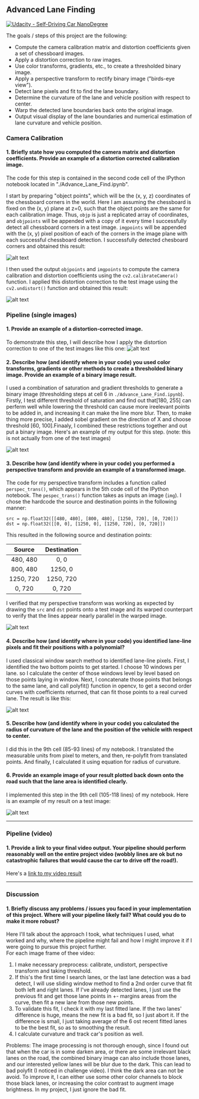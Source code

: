 ## Advanced Lane Finding
[![Udacity - Self-Driving Car NanoDegree](https://s3.amazonaws.com/udacity-sdc/github/shield-carnd.svg)](http://www.udacity.com/drive)


The goals / steps of this project are the following:

* Compute the camera calibration matrix and distortion coefficients given a set of chessboard images.
* Apply a distortion correction to raw images.
* Use color transforms, gradients, etc., to create a thresholded binary image.
* Apply a perspective transform to rectify binary image ("birds-eye view").
* Detect lane pixels and fit to find the lane boundary.
* Determine the curvature of the lane and vehicle position with respect to center.
* Warp the detected lane boundaries back onto the original image.
* Output visual display of the lane boundaries and numerical estimation of lane curvature and vehicle position.

[//]: # (Image References)

[image1]: ./ref_img/calibrate.png "Calibrate"
[image2]: ./ref_img/undistort.png "Road Transformed"
[image3]: ./ref_img/combined_binary.png "Binary Example"
[image4]: ./ref_img/transform.png "Warp Example"
[image5]: ./ref_img/fit_polynomial.png "Fit Visual"
[image6]: ./ref_img/fit_polynomial.png "Output"
[video1]: ./result.mp4 "Video"

### Camera Calibration

#### 1. Briefly state how you computed the camera matrix and distortion coefficients. Provide an example of a distortion corrected calibration image.

The code for this step is contained in the second code cell of the IPython notebook located in "./Advance_Lane_Find.ipynb".  

I start by preparing "object points", which will be the (x, y, z) coordinates of the chessboard corners in the world. Here I am assuming the chessboard is fixed on the (x, y) plane at z=0, such that the object points are the same for each calibration image.  Thus, `objp` is just a replicated array of coordinates, and `objpoints` will be appended with a copy of it every time I successfully detect all chessboard corners in a test image.  `imgpoints` will be appended with the (x, y) pixel position of each of the corners in the image plane with each successful chessboard detection. I successfully detected chesboard corners and obtained this result:

![alt text][image1]

I then used the output `objpoints` and `imgpoints` to compute the camera calibration and distortion coefficients using the `cv2.calibrateCamera()` function.  I applied this distortion correction to the test image using the `cv2.undistort()` function and obtained this result: 

![alt text][image2]

### Pipeline (single images)

#### 1. Provide an example of a distortion-corrected image.

To demonstrate this step, I will describe how I apply the distortion correction to one of the test images like this one:
![alt text][image2]

#### 2. Describe how (and identify where in your code) you used color transforms, gradients or other methods to create a thresholded binary image.  Provide an example of a binary image result.

I used a combination of saturation and gradient thresholds to generate a binary image (thresholding steps at cell 6 in `./Advance_Lane_Find.ipynb`).  Firstly, I test different threshold of saturation and find out that[180, 255] can perferm well while lowering the threshold can cause more ireelevant points to be added in, and increasing it can make the line more blur. Then, to make thing more precise, I added sobel gradient on the direction of X and choose threshold [60, 100].Finaaly, I combined these restrictions together and out put a binary image. Here's an example of my output for this step.  (note: this is not actually from one of the test images)

![alt text][image3]

#### 3. Describe how (and identify where in your code) you performed a perspective transform and provide an example of a transformed image.

The code for my perspective transform includes a function called `perspec_trans()`, which appears in the 5th code cell of the IPython notebook.  The `pespec_trans()` function takes as inputs an image (`img`).  I chose the hardcode the source and destination points in the following manner:

```
src = np.float32([[480, 480], [800, 480], [1250, 720], [0, 720]])
dst = np.float32([[0, 0], [1250, 0], [1250, 720], [0, 720]])
```

This resulted in the following source and destination points:

| Source        | Destination   | 
|:-------------:|:-------------:| 
| 480, 480      | 0, 0        | 
| 800, 480      | 1250, 0      |
| 1250, 720     | 1250, 720      |
| 0, 720      | 0, 720        |

I verified that my perspective transform was working as expected by drawing the `src` and `dst` points onto a test image and its warped counterpart to verify that the lines appear nearly parallel in the warped image.

![alt text][image4]

#### 4. Describe how (and identify where in your code) you identified lane-line pixels and fit their positions with a polynomial?
I used classical window search method to identified lane-line pixels. First, I identified the two bottom points to get started. I choose 10 windows per lane. so I calculate the center of those windows level by level based on those points laying in window. Next, I concatenate those points that belongs to the same lane, and call polyfit() function in opencv, to get a second order curves with coefficients returned, that can fit those points to a real curved lane.
The result is like this:

![alt text][image5]

#### 5. Describe how (and identify where in your code) you calculated the radius of curvature of the lane and the position of the vehicle with respect to center.

I did this in the 9th cell (85-93 lines) of my notebook. I translated the measurable units from pixel to meters, and then, re-polyfit from translated points. And finally, I calculated it using equation for radius of curvature.

#### 6. Provide an example image of your result plotted back down onto the road such that the lane area is identified clearly.

I implemented this step in the 9th cell (105-118 lines) of my notebook.  Here is an example of my result on a test image:

![alt text][image6]

---

### Pipeline (video)

#### 1. Provide a link to your final video output.  Your pipeline should perform reasonably well on the entire project video (wobbly lines are ok but no catastrophic failures that would cause the car to drive off the road!).

Here's a [link to my video result](./result.mp4)

---

### Discussion

#### 1. Briefly discuss any problems / issues you faced in your implementation of this project.  Where will your pipeline likely fail?  What could you do to make it more robust?

Here I'll talk about the approach I took, what techniques I used, what worked and why, where the pipeline might fail and how I might improve it if I were going to pursue this project further.  
For each image frame of thee video:
1. I make necessary preprocess: calibrate, undistort, perspective transform and taking threshold.
2. If this's the first time I search lanes, or the last lane detection was a bad detect, I will use sliding window method to find a 2nd order curve that fit both left and right lanes. If I've already detected lanes, I just use the previous fit and get those lane points in +- margins areas from the curve, then fit a new lane from those new points.
3. To validate this fit, I check it with my last fitted lane. If the two lanes' difference is huge, means the new fit is a bad fit, so I just abort it. If the difference is small, I just taking average of the 6 ost recent fitted lanes to be the best fit, so as to smoothing the result.
4. I calculate curvature and track car's position as well.

Problems:
The image processing is not thorough enough, since I found out that when the car is in some darken area, or there are some irrelevant black lanes on the road, the combined binary image can also include those lanes, and our interested yellow lanes will be blur due to the dark. This can lead to bad polyfit (I noticed in challenge video). I think the dark area can not be avoid. To improve it, I can either use some other color channels to block those black lanes, or increasing the color contrast to augment image brightness. In my project, I just ignore the bad fit.


